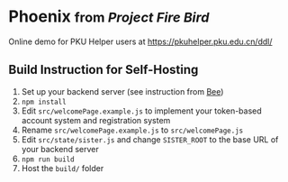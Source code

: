 # Phoenix <small>from _Project Fire Bird_</small>

Online demo for PKU Helper users at https://pkuhelper.pku.edu.cn/ddl/

## Build Instruction for Self-Hosting

1. Set up your backend server (see instruction from [Bee](https://github.com/pkuhelper-web/bee))
2. `npm install`
3. Edit `src/welcomePage.example.js` to implement your token-based account system and registration system
4. Rename `src/welcomePage.example.js` to `src/welcomePage.js`
5. Edit `src/state/sister.js` and change `SISTER_ROOT` to the base URL of your backend server
6. `npm run build`
7. Host the `build/` folder